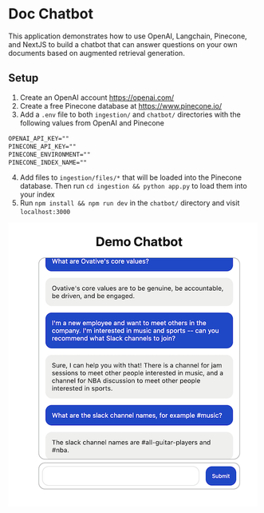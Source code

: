 # Doc Chatbot

This application demonstrates how to use OpenAI, Langchain, Pinecone, and NextJS to build a
chatbot that can answer questions on your own documents based on augmented retrieval generation.

## Setup

1. Create an OpenAI account https://openai.com/
2. Create a free Pinecone database at https://www.pinecone.io/
3. Add a `.env` file to both `ingestion/` and `chatbot/` directories with the following values from OpenAI and Pinecone

```
OPENAI_API_KEY=""
PINECONE_API_KEY=""
PINECONE_ENVIRONMENT=""
PINECONE_INDEX_NAME=""
```

4. Add files to `ingestion/files/*` that will be loaded into the Pinecone database. Then run `cd ingestion && python app.py` to load them into your index
5. Run `npm install && npm run dev` in the `chatbot/` directory and visit `localhost:3000`

![Chatbot Image](./chatbot.png)
